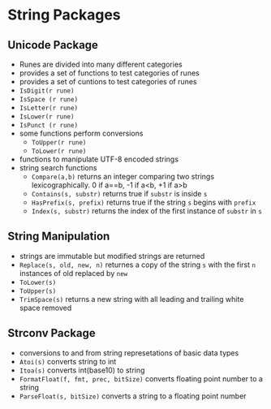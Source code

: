 # String Packages

## Unicode Package

- Runes are divided into many different categories
- provides a set of functions to test categories of runes
- provides a set of cuntions to test categories of runes
- `IsDigit(r rune)`
- `IsSpace (r rune)`
- `IsLetter(r rune)`
- `IsLower(r rune)`
- `IsPunct (r rune)`
- some functions perform conversions
  - `ToUpper(r rune)`
  - `ToLower(r rune)`
- functions to manipulate UTF-8 encoded strings
- string search functions
  - `Compare(a,b)` returns an integer comparing two strings lexicographically. 0 if a==b, -1 if a<b, +1 if a>b
  - `Contains(s, substr)` returns true if `substr` is inside `s`
  - `HasPrefix(s, prefix)` returns true if the string `s` begins with `prefix`
  - `Index(s, substr)` returns the index of the first instance of `substr` in `s`

## String Manipulation

- strings are immutable but modified strings are returned
- `Replace(s, old, new, n)` returnes a copy of the string `s` with the first `n` instances of old replaced by `new`
- `ToLower(s)`
- `ToUpper(s)`
- `TrimSpace(s)` returns a new string with all leading and trailing white space removed

## Strconv Package

- conversions to and from string represetations of basic data types
- `Atoi(s)` converts string to int
- `Itoa(s)` converts int(base10) to string
- `FormatFloat(f, fmt, prec, bitSize)` converts floating point number to a string
- `ParseFloat(s, bitSize)` converts a string to a floating point number
